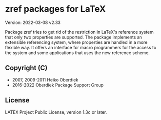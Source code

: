 # zref packages for LaTeX

Version: 2022-03-08 v2.33


Package zref tries to get rid of the restriction
in LaTeX's reference system that only two properties are
supported. The package implements an extensible referencing
system, where properties are handled in a more flexible way.
It offers an interface for macro programmers for the access
to the system and some applications that uses the new
reference scheme.

## Copyright (C)
* 2007, 2009-2011  Heiko Oberdiek
* 2016-2022        Oberdiek Package Support Group

## License
LATEX Project Public License, version 1.3c or later.
